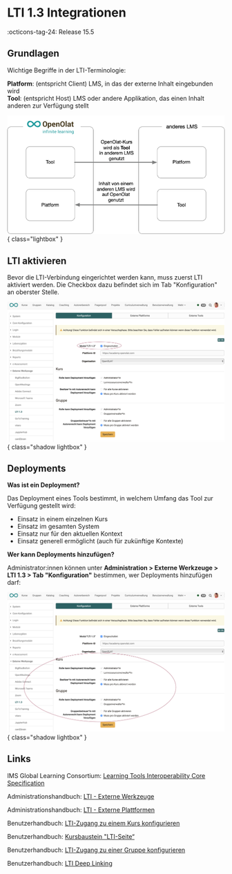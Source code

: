 # LTI 1.3 Integrationen

:octicons-tag-24: Release 15.5

## Grundlagen

Wichtige Begriffe in der LTI-Terminologie:

**Platform**: 	(entspricht Client) LMS, in das der externe Inhalt eingebunden wird<br>
**Tool**:		(entspricht Host) LMS oder andere Applikation, das einen Inhalt anderen zur Verfügung stellt


![LTI_share_groups_platform_tool_v1_de.png](assets/LTI_platform_tool_v1_de.png){ class="lightbox" }

## LTI aktivieren

Bevor die LTI-Verbindung eingerichtet werden kann, muss zuerst LTI aktiviert werden. Die Checkbox dazu befindet sich im Tab "Konfiguration" an oberster Stelle.

![LTI_admin_config_v1_de.png](assets/LTI_admin_config_v1_de.png){ class="shadow lightbox" }

## Deployments

**Was ist ein Deployment?**

Das Deployment eines Tools bestimmt, in welchem Umfang das Tool zur Verfügung gestellt wird:

* Einsatz in einem einzelnen Kurs
* Einsatz im gesamten System
* Einsatz nur für den aktuellen Kontext
* Einsatz generell ermöglicht (auch für zukünftige Kontexte)

**Wer kann Deployments hinzufügen?**

Administrator:innen können unter **Administration > Externe Werkzeuge > LTI 1.3 > Tab "Konfiguration"** 
bestimmen, wer Deployments hinzufügen darf:

![LTI_admin_deploy_v1_de.png](assets/LTI_admin_deploy_v1_de.png){ class="shadow lightbox" }


## Links

IMS Global Learning Consortium: [Learning Tools Interoperability Core Specification](http://www.imsglobal.org/spec/lti/v1p3/)

Administrationshandbuch: [LTI - Externe Werkzeuge](../administration/LTI_External_tools.de.md)

Administrationshandbuch: [LTI - Externe Plattformen](../administration/LTI_External_platforms.de.md)

Benutzerhandbuch: [LTI-Zugang zu einem Kurs konfigurieren](../../manual_user/learningresources/LTI_Share_courses.de.md)

Benutzerhandbuch: [Kursbaustein "LTI-Seite“](../../manual_user/learningresources/Course_Element_LTI_Page.de.md)

Benutzerhandbuch: [LTI-Zugang zu einer Gruppe konfigurieren](../../manual_user/groups/LTI_Share_groups.de.md)

Benutzerhandbuch: [LTI Deep Linking](../administration/LTI_Deeplinking.de.md)

